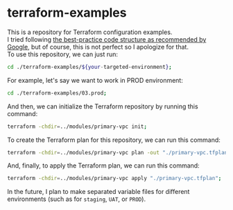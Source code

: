 # terraform-examples
This is a repository for Terraform configuration examples.
<br />
I tried following <a href="https://cloud.google.com/docs/terraform/best-practices-for-terraform">the best-practice code structure as recommended by Google</a>, but of course, this is not perfect so I apologize for that.
<br />
To use this repository, we can just run:
```sh
cd ./terraform-examples/${your-targeted-environment};
```

For example, let's say we want to work in PROD environment:
```sh
cd ./terraform-examples/03.prod;
```

And then, we can initialize the Terraform repository by running this command:
```sh
terraform -chdir=../modules/primary-vpc init;
```

To create the Terraform plan for this repository, we can run this command:
```sh
terraform -chdir=../modules/primary-vpc plan -out "./primary-vpc.tfplan";
```

And, finally, to apply the Terraform plan, we can run this command:
```sh
terraform -chdir=../modules/primary-vpc apply "./primary-vpc.tfplan";
```

In the future, I plan to make separated variable files for different environments (such as for `staging`, `UAT`, or `PROD`).
<br />